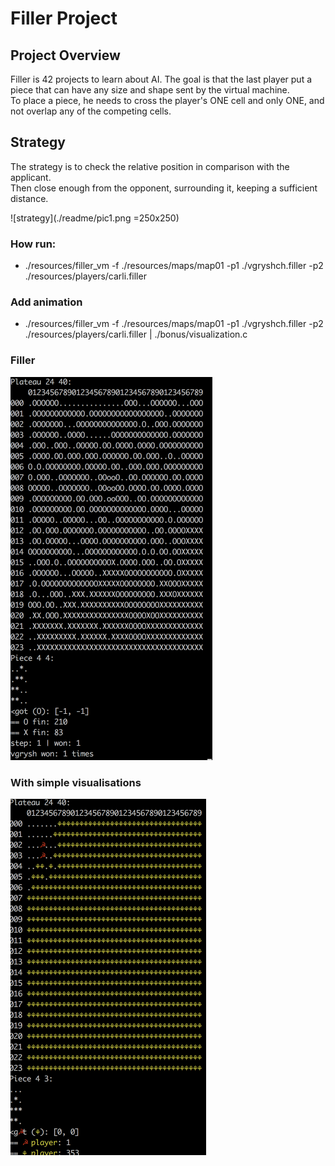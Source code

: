 # Filler Project

## Project Overview <br />
Filler is 42 projects to learn about AI. The goal is that the last player put a piece that can have any size and shape sent by the virtual machine.<br />
To place a piece, he needs to cross the player's ONE cell and only ONE, and not overlap any of the competing cells.<br />

## Strategy <br />
The strategy is to check the relative position in comparison with the applicant. <br />
Then close enough from the opponent, surrounding it, keeping a sufficient distance.<br />

![strategy](./readme/pic1.png  =250x250)

### How run:
 * ./resources/filler_vm -f ./resources/maps/map01  -p1 ./vgryshch.filler -p2 ./resources/players/carli.filler

### Add animation
 * ./resources/filler_vm -f ./resources/maps/map01  -p1 ./vgryshch.filler -p2 ./resources/players/carli.filler | ./bonus/visualization.c

### Filler
![filler](./readme/filler.gif)

### With simple visualisations
![filler](./readme/filler.visual.gif)

